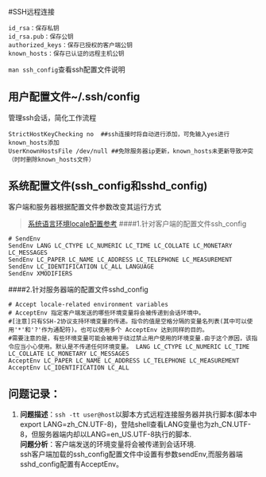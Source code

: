 #SSH远程连接


    id_rsa：保存私钥
    id_rsa.pub：保存公钥
    authorized_keys：保存已授权的客户端公钥
    known_hosts：保存已认证的远程主机公钥

`man ssh_config`查看ssh配置文件说明<br>

用户配置文件~/.ssh/config
---------------------
管理ssh会话，简化工作流程
```
StrictHostKeyChecking no  ##ssh连接时将自动进行添加，可免输入yes进行known_hosts添加
UserKnownHostsFile /dev/null ##免除服务器ip更新，known_hosts未更新导致冲突（时时删除known_hosts文件）
```

系统配置文件(ssh_config和sshd_config)
---------------
客户端和服务器根据配置文件参数改变其运行方式

> [系统语言环境locale配置参考](../env/locale.md)
####1.针对客户端的配置文件ssh_config
```
# SendEnv
SendEnv LANG LC_CTYPE LC_NUMERIC LC_TIME LC_COLLATE LC_MONETARY LC_MESSAGES
SendEnv LC_PAPER LC_NAME LC_ADDRESS LC_TELEPHONE LC_MEASUREMENT
SendEnv LC_IDENTIFICATION LC_ALL LANGUAGE
SendEnv XMODIFIERS
```

####2.针对服务器端的配置文件sshd_config
```
# Accept locale-related environment variables
# AcceptEnv 指定客户端发送的哪些环境变量将会被传递到会话环境中。
#[注意]只有SSH-2协议支持环境变量的传递。指令的值是空格分隔的变量名列表(其中可以使用'*'和'?'作为通配符)。也可以使用多个 AcceptEnv 达到同样的目的。
#需要注意的是，有些环境变量可能会被用于绕过禁止用户使用的环境变量.由于这个原因，该指令应当小心使用。默认是不传递任何环境变量。 LANG LC_CTYPE LC_NUMERIC LC_TIME LC_COLLATE LC_MONETARY LC_MESSAGES
AcceptEnv LC_PAPER LC_NAME LC_ADDRESS LC_TELEPHONE LC_MEASUREMENT
AcceptEnv LC_IDENTIFICATION LC_ALL
```


**问题记录**：
-------------
1. **问题描述**：`ssh -tt user@host`以脚本方式远程连接服务器并执行脚本(脚本中export LANG=zh_CN.UTF-8)，登陆shell查看LANG变量也为zh_CN.UTF-8，但服务器端内却以LANG=en_US.UTF-8执行的脚本.<br>
  **问题分析**：客户端发送的环境变量将会被传递到会话环境.<br>
  ssh客户端加载的ssh_config配置文件中设置有参数sendEnv,而服务器端sshd_config配置有AcceptEnv。
